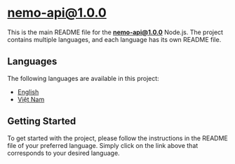 # nemo-api@1.0.0

This is the main README file for the **nemo-api@1.0.0** Node.js. The project contains multiple languages, and each language has its own README file.

## Languages

The following languages are available in this project:

- [English](https://github.com/cogi-technology/nemoapi-node/blob/master/docs/en/README.md)
- [Việt Nam](https://github.com/cogi-technology/nemoapi-node/blob/master/docs/vi/README.md)

## Getting Started

To get started with the project, please follow the instructions in the README file of your preferred language. Simply click on the link above that corresponds to your desired language.